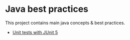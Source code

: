 # Java best practices

This project contains main java concepts & best practices. 

- [Unit tests with JUnit 5](/src/test/java/com/apakhomov/WordCountTest.java)
